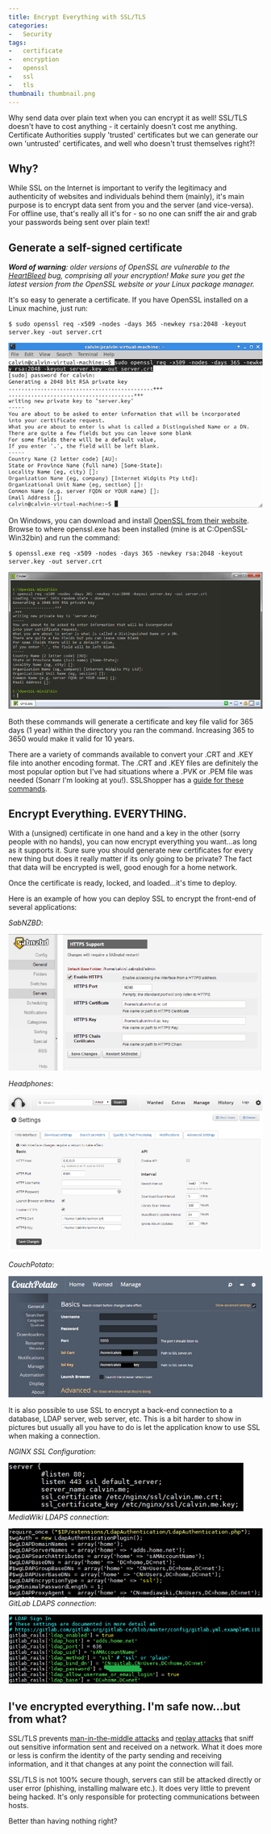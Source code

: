 ```yaml
---
title: Encrypt Everything with SSL/TLS
categories:
-   Security
tags:
-   certificate
-   encryption
-   openssl
-   ssl
-   tls
thumbnail: thumbnail.png
---
```


Why send data over plain text when you can encrypt it as well! SSL/TLS doesn't have to cost anything - it certainly doesn't cost me anything. Certificate Authorities supply 'trusted' certificates but we can generate our own 'untrusted' certificates, and well who doesn't trust themselves right?!

<!-- more -->

## Why?

While SSL on the Internet is important to verify the legitimacy and authenticity of websites and individuals behind them (mainly), it's main purpose is to encrypt data sent from you and the server (and vice-versa). For offline use, that's really all it's for - so no one can sniff the air and grab your passwords being sent over plain text!

## Generate a self-signed certificate

_**Word of warning**: older versions of OpenSSL are vulnerable to the [HeartBleed](http://heartbleed.com/) bug, comprising all your encryption! Make sure you get the latest version from the OpenSSL website or your Linux package manager._

It's so easy to generate a certificate. If you have OpenSSL installed on a Linux machine, just run:

```shell-session
$ sudo openssl req -x509 -nodes -days 365 -newkey rsa:2048 -keyout server.key -out server.crt
```

![Linux ssl command](capture4.png)

On Windows, you can download and install [OpenSSL from their website](https://www.openssl.org/). Browse to where openssl.exe has been installed (mine is at C:OpenSSL-Win32bin) and run the command:

```shell-session
$ openssl.exe req -x509 -nodes -days 365 -newkey rsa:2048 -keyout server.key -out server.crt
```

[![Windows SSL generation](capture3.png)](capture3.png)

Both these commands will generate a certificate and key file valid for 365 days (1 year) within the directory you ran the command. Increasing 365 to 3650 would make it valid for 10 years.

There are a variety of commands available to convert your .CRT and .KEY file into another encoding format. The .CRT and .KEY files are definitely the most popular option but I've had situations where a .PVK or .PEM file was needed (Sonarr I'm looking at you!). SSLShopper has a [guide for these commands](https://www.sslshopper.com/article-most-common-openssl-commands.html).

## Encrypt Everything. EVERYTHING.

With a (unsigned) certificate in one hand and a key in the other (sorry people with no hands), you can now encrypt everything you want...as long as it supports it. Sure sure you should generate new certificates for every new thing but does it really matter if its only going to be private? The fact that data will be encrypted is well, good enough for a home network.

Once the certificate is ready, locked, and loaded...it's time to deploy.

Here is an example of how you can deploy SSL to encrypt the front-end of several applications:

_SabNZBD_:

![SabNZBD](SabNZBD.png)

_Headphones_:

![Headphones](Headphones.png)

_CouchPotato_:

![CouchPotato](CouchPotato.png)

It is also possible to use SSL to encrypt a back-end connection to a database, LDAP server, web server, etc. This is a bit harder to show in pictures but usually all you have to do is let the application know to use SSL when making a connection.

_NGINX SSL Configuration_:

![NGINX SSL Configuration](wp.png)
_MediaWiki LDAPS connection_:

![MediaWiki LDAPS connection](mediawiki.png)
_GitLab LDAPS connection_:

![GitLab LDAPS connection](git1.png)

## I've encrypted everything. I'm safe now...but from what?

SSL/TLS prevents [man-in-the-middle attacks](http://en.wikipedia.org/wiki/Man-in-the-middle_attack) and [replay attacks](http://en.wikipedia.org/wiki/Replay_attack) that sniff out sensitive information sent and received on a network. What it does more or less is confirm the identity of the party sending and receiving information, and it that changes at any point the connection will fail.

SSL/TLS is not 100% secure though, servers can still be attacked directly or user error (phishing, installing malware etc.). It does very little to prevent being hacked. It's only responsible for protecting communications between hosts.

Better than having nothing right?
